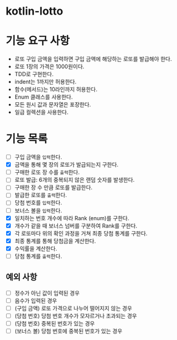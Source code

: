 # kotlin-lotto

# 기능 요구 사항
- 로또 구입 금액을 입력하면 구입 금액에 해당하는 로또를 발급해야 한다.
- 로또 1장의 가격은 1000원이다.
- TDD로 구현한다.
- indent는 1까지만 허용한다.
- 함수(메서드)는 10라인까지 허용한다.
- Enum 클래스를 사용한다.
- 모든 원시 값과 문자열은 포장한다.
- 일급 컬렉션을 사용한다.

# 기능 목록
- [ ] 구입 금액을 `입력`한다.
- [x] 금액을 통해 몇 장의 로또가 발급되는지 구한다.
- [ ] 구매한 로또 장 수를 `출력`한다.
- [ ] 로또 발급: 6개의 중복되지 않은 랜덤 숫자를 발생한다.
- [ ] 구매한 장 수 만큼 로또를 발급한다.
- [ ] 발급한 로또를 `출력`한다.
- [ ] 당첨 번호를 `입력`한다.
- [ ] 보너스 볼을 `입력`한다.
- [x] 일치하는 번호 개수에 따라 Rank (enum)를 구한다.
- [x] 개수가 같을 때 보너스 넘버를 구분하여 Rank를 구한다.
- [x] 각 로또마다 위의 확인 과정을 거쳐 최종 당첨 통계를 구한다.
- [x] 최종 통계를 통해 당첨금을 계산한다.
- [x] 수익률을 계산한다.
- [ ] 당첨 통계를 `출력`한다.

## 예외 사항
- [ ] 정수가 아닌 값이 입력된 경우
- [ ] 음수가 입력된 경우
- [ ] (구입 금액) 로또 가격으로 나누어 떨어지지 않는 경우
- [ ] (당첨 번호) 당첨 번호 개수가 모자르거나 초과되는 경우
- [ ] (당첨 번호) 중복된 번호가 있는 경우
- [ ] (보너스 볼) 당첨 번호에 중복된 번호가 있는 경우
